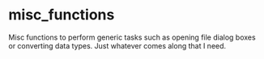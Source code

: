 # misc_functions
Misc functions to perform generic tasks such as opening file dialog boxes or converting data types. Just whatever comes along that I need.
